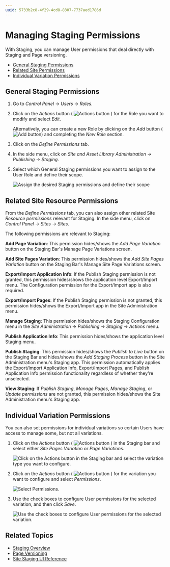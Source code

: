 ```yaml
---
uuid: 5733b2c8-4f29-4cd8-8307-7737aed1786d
---
```

# Managing Staging Permissions

With Staging, you can manage User permissions that deal directly with Staging and Page versioning.

* [General Staging Permissions](#general-staging-permissions)
* [Related Site Permissions](#related-site-permissions)
* [Individual Variation Permissions](#individual-variation-permissions)

## General Staging Permissions

1. Go to *Control Panel* &rarr; *Users* &rarr; *Roles*.

1. Click on the *Actions* button ( ![Actions button](../../../images/icon-actions.png) ) for the Role you want to modify and select *Edit*.

   Alternatively, you can create a new Role by clicking on the *Add* button (![Add button](../../../images/icon-add.png)) and completing the *New Role* section.

1. Click on the *Define Permissions* tab.

1. In the side menu, click on *Site and Asset Library Administration* &rarr; *Publishing* &rarr; *Staging*.

1. Select which General Staging permissions you want to assign to the User Role and define their scope.

   ![Assign the desired Staging permissions and define their scope](./managing-staging-permissions/images/04.png)

## Related Site Resource Permissions

From the *Define Permissions* tab, you can also assign other related Site *Resource permissions* relevant for Staging. In the side menu, click on *Control Panel* &rarr; *Sites* &rarr; *Sites*.

The following permissions are relevant to Staging:

**Add Page Variation**: This permission hides/shows the *Add Page Variation* button on the Staging Bar's Manage Page Variations screen.

**Add Site Pages Variation**: This permission hides/shows the *Add Site Pages Variation* button on the Staging Bar's Manage Site Page Variations screen.

**Export/Import Application Info**: If the Publish Staging permission is not granted, this permission hides/shows the application level Export/Import menu. The Configuration permission for the Export/Import app is also required.

**Export/Import Pages**: If the Publish Staging permission is not granted, this permission hides/shows the Export/Import app in the Site Administration menu.

**Manage Staging**: This permission hides/shows the Staging Configuration menu in the *Site Administration* &rarr; *Publishing* &rarr; *Staging* &rarr; *Actions* menu.

**Publish Application Info**: This permission hides/shows the application level Staging menu.

**Publish Staging**: This permission hides/shows the *Publish to Live* button on the Staging Bar and hides/shows the *Add Staging Process* button in the Site Administration menu's Staging app. This permission automatically applies the Export/Import Application Info, Export/Import Pages, and Publish Application Info permission functionality regardless of whether they're unselected.

**View Staging**: If *Publish Staging*, *Manage Pages*, *Manage Staging*, or *Update permissions* are not granted, this permission hides/shows the Site Administration menu's Staging app.

## Individual Variation Permissions

You can also set permissions for individual variations so certain Users have access to manage some, but not all variations.

1. Click on the *Actions* button ( ![Actions button](../../../images/icon-actions.png) ) in the Staging bar and select either *Site Pages Variation* or *Page Variations*.

   ![Click on the Actions button in the Staging bar and select the variation type you want to configure.](./managing-staging-permissions/images/01.png)

1. Click on the *Actions* button ( ![Actions button](../../../images/icon-actions.png) ) for the variation you want to configure and select *Permissions*.

   ![Select Permissions.](./managing-staging-permissions/images/02.png)

1. Use the check boxes to configure User permissions for the selected variation, and then click *Save*.

   ![Use the check boxes to configure User permissions for the selected variation.](./managing-staging-permissions/images/03.png)

## Related Topics

* [Staging Overview](../staging.md)
* [Page Versioning](./page-versioning.md)
* [Site Staging UI Reference](./site-staging-ui-reference.md)
